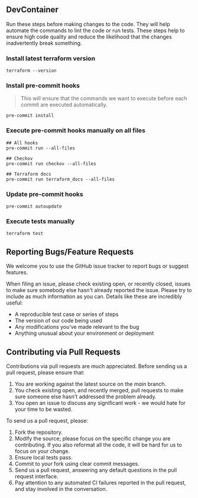 ## DevContainer

Run these steps before making changes to the code. They will help automate the commands to lint the code or run tests. These steps help to ensure high code quality and reduce the likelihood that the changes inadvertently break something.


### Install latest terraform version

```shell
terraform --version
```

### Install pre-commit hooks

> This will ensure that the commands we want to execute before each commit are executed automatically.

```shell
pre-commit install
```

### Execute pre-commit hooks manually on all files

```shell
## All hooks
pre-commit run --all-files

## Checkov
pre-commit run checkov --all-files

## Terraform docs
pre-commit run terraform_docs --all-files
```

### Update pre-commit hooks

```shell
pre-commit autoupdate
```

### Execute tests manually

```shell
terraform test
```

## Reporting Bugs/Feature Requests

We welcome you to use the GitHub issue tracker to report bugs or suggest features.

When filing an issue, please check existing open, or recently closed, issues to make sure somebody else hasn't already
reported the issue. Please try to include as much information as you can. Details like these are incredibly useful:

- A reproducible test case or series of steps
- The version of our code being used
- Any modifications you've made relevant to the bug
- Anything unusual about your environment or deployment

## Contributing via Pull Requests

Contributions via pull requests are much appreciated. Before sending us a pull request, please ensure that:

1. You are working against the latest source on the *main* branch.
2. You check existing open, and recently merged, pull requests to make sure someone else hasn't addressed the problem already.
3. You open an issue to discuss any significant work - we would hate for your time to be wasted.

To send us a pull request, please:

1. Fork the repository.
2. Modify the source; please focus on the specific change you are contributing. If you also reformat all the code, it will be hard for us to focus on your change.
3. Ensure local tests pass.
4. Commit to your fork using clear commit messages.
5. Send us a pull request, answering any default questions in the pull request interface.
6. Pay attention to any automated CI failures reported in the pull request, and stay involved in the conversation.
